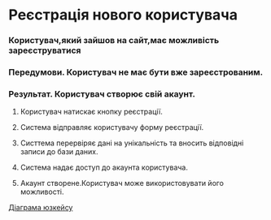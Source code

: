 # Реєстрація нового користувача

### Користувач,який зайшов на сайт,має можливість зареєструватися  

### Передумови. Користувач не має бути вже зареєстрованим.

### Результат. Користувач створює свій акаунт.

1. Користувач натискає кнопку реєстрації.

2. Система відправляє користувачу форму реєстрації.

3. Систтема перервіряє дані на унікальність та вносить відповідні записи до бази даних.

4. Система надає доступ до акаунта користувача.

5. Акаунт створене.Користувач може використовувати його можливості.

[Діаграма юзкейсу](https://github.com/KPI-IP94-Database/Team2/blob/master/Doc/UMLdiagrams/scenarios/guest/Diagrams/UC-1-Registration.png)
